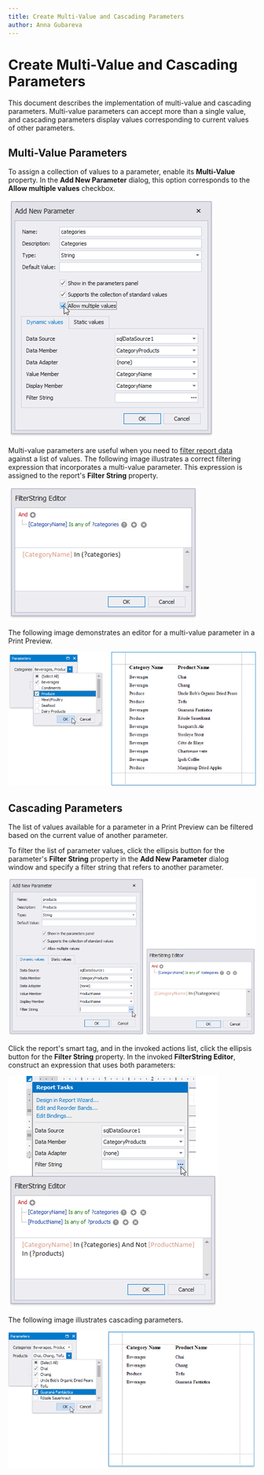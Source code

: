 ```yaml
---
title: Create Multi-Value and Cascading Parameters
author: Anna Gubareva
---
```

# Create Multi-Value and Cascading Parameters

This document describes the implementation of multi-value and cascading parameters. Multi-value parameters can accept more than a single value, and cascading parameters display values corresponding to current values of other parameters.

## <a name="multivalue"></a>Multi-Value Parameters
To assign a collection of values to a parameter, enable its **Multi-Value** property. In the **Add New Parameter** dialog, this option corresponds to the **Allow multiple values** checkbox.

![](../../../../../images/eurd-win-parameters-create-multi-value-parameter.png)

Multi-value parameters are useful when you need to [filter report data](../filter-data/filter-data-at-the-report-level.md) against a list of values. The following image illustrates a correct filtering expression that incorporates a multi-value parameter. This expression is assigned to the report's **Filter String** property.

![](../../../../../images/eurd-win-parameters-filter-string-with-multi-value-parameter.png)

The following image demonstrates an editor for a multi-value parameter in a Print Preview.

![](../../../../../images/eurd-win-parameters-multi-value-parameter-result.png)

## <a name="cascading"></a>Cascading Parameters
The list of values available for a parameter in a Print Preview can be filtered based on the current value of another parameter.

To filter the list of parameter values, click the ellipsis button for the parameter's **Filter String** property in the **Add New Parameter** dialog window and specify a filter string that refers to another parameter.

![](../../../../../images/eurd-win-parameters-create-cascading-parameter.png)

Click the report's smart tag, and in the invoked actions list, click the ellipsis button for the **Filter String** property. In the invoked **FilterString Editor**, construct an expression that uses both parameters:

![](../../../../../images/eurd-win-parameters-filter-with-cascading-parameters.png)

The following image illustrates cascading parameters.

![](../../../../../images/eurd-win-parameters-cascading-result.png)